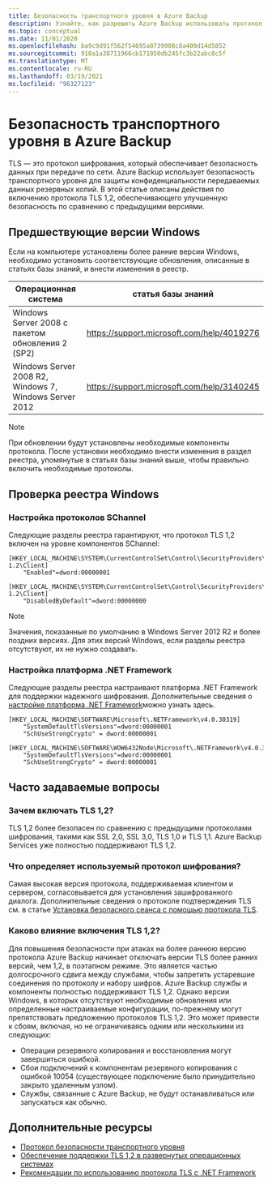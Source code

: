 ```yaml
---
title: Безопасность транспортного уровня в Azure Backup
description: Узнайте, как разрешить Azure Backup использовать протокол шифрования TLS для обеспечения безопасности данных при передаче по сети.
ms.topic: conceptual
ms.date: 11/01/2020
ms.openlocfilehash: ba9c9d91f562f54695a0739908c8a409d14d5852
ms.sourcegitcommit: 910a1a38711966cb171050db245fc3b22abc8c5f
ms.translationtype: MT
ms.contentlocale: ru-RU
ms.lasthandoff: 03/19/2021
ms.locfileid: "96327123"
---
```

# <a name="transport-layer-security-in-azure-backup"></a>Безопасность транспортного уровня в Azure Backup

TLS — это протокол шифрования, который обеспечивает безопасность данных при передаче по сети. Azure Backup использует безопасность транспортного уровня для защиты конфиденциальности передаваемых данных резервных копий. В этой статье описаны действия по включению протокола TLS 1,2, обеспечивающего улучшенную безопасность по сравнению с предыдущими версиями.

## <a name="earlier-versions-of-windows"></a>Предшествующие версии Windows

Если на компьютере установлены более ранние версии Windows, необходимо установить соответствующие обновления, описанные в статьях базы знаний, и внести изменения в реестр.

|Операционная система  |статья базы знаний |
|---------|---------|
|Windows Server 2008 с пакетом обновления 2 (SP2)   |   <https://support.microsoft.com/help/4019276>      |
|Windows Server 2008 R2, Windows 7, Windows Server 2012   | <https://support.microsoft.com/help/3140245>         |

>[!NOTE]
>При обновлении будут установлены необходимые компоненты протокола. После установки необходимо внести изменения в раздел реестра, упомянутые в статьях базы знаний выше, чтобы правильно включить необходимые протоколы.

## <a name="verify-windows-registry"></a>Проверка реестра Windows

### <a name="configuring-schannel-protocols"></a>Настройка протоколов SChannel

Следующие разделы реестра гарантируют, что протокол TLS 1,2 включен на уровне компонентов SChannel:

```reg
[HKEY_LOCAL_MACHINE\SYSTEM\CurrentControlSet\Control\SecurityProviders\SCHANNEL\Protocols\TLS 1.2\Client]
    "Enabled"=dword:00000001

[HKEY_LOCAL_MACHINE\SYSTEM\CurrentControlSet\Control\SecurityProviders\SCHANNEL\Protocols\TLS 1.2\Client]
    "DisabledByDefault"=dword:00000000
```

>[!NOTE]
>Значения, показанные по умолчанию в Windows Server 2012 R2 и более поздних версиях. Для этих версий Windows, если разделы реестра отсутствуют, их не нужно создавать.

### <a name="configuring-net-framework"></a>Настройка платформа .NET Framework

Следующие разделы реестра настраивают платформа .NET Framework для поддержки надежного шифрования. Дополнительные сведения о [настройке платформа .NET Framework](/dotnet/framework/network-programming/tls#configuring-schannel-protocols-in-the-windows-registry)можно узнать здесь.

```reg
[HKEY_LOCAL_MACHINE\SOFTWARE\Microsoft\.NETFramework\v4.0.30319]
    "SystemDefaultTlsVersions"=dword:00000001
    "SchUseStrongCrypto" = dword:00000001

[HKEY_LOCAL_MACHINE\SOFTWARE\WOW6432Node\Microsoft\.NETFramework\v4.0.30319]
    "SystemDefaultTlsVersions"=dword:00000001
    "SchUseStrongCrypto" = dword:00000001
```

## <a name="frequently-asked-questions"></a>Часто задаваемые вопросы

### <a name="why-enable-tls-12"></a>Зачем включать TLS 1,2?

TLS 1,2 более безопасен по сравнению с предыдущими протоколами шифрования, такими как SSL 2,0, SSL 3,0, TLS 1,0 и TLS 1,1. Azure Backup Services уже полностью поддерживают TLS 1,2.

### <a name="what-determines-the-encryption-protocol-used"></a>Что определяет используемый протокол шифрования?

Самая высокая версия протокола, поддерживаемая клиентом и сервером, согласовывается для установления зашифрованного диалога. Дополнительные сведения о протоколе подтверждения TLS см. в статье [Установка безопасного сеанса с помощью протокола TLS](/windows/win32/secauthn/tls-handshake-protocol#establishing-a-secure-session-by-using-tls).

### <a name="what-is-the-impact-of-not-enabling-tls-12"></a>Каково влияние включения TLS 1,2?

Для повышения безопасности при атаках на более раннюю версию протокола Azure Backup начинает отключать версии TLS более ранних версий, чем 1,2, в поэтапном режиме. Это является частью долгосрочного сдвига между службами, чтобы запретить устаревшие соединения по протоколу и набору шифров. Azure Backup службы и компоненты полностью поддерживают TLS 1,2. Однако версии Windows, в которых отсутствуют необходимые обновления или определенные настраиваемые конфигурации, по-прежнему могут препятствовать предложению протоколов TLS 1,2. Это может привести к сбоям, включая, но не ограничиваясь одним или несколькими из следующих:

- Операции резервного копирования и восстановления могут завершиться ошибкой.
- Сбои подключений к компонентам резервного копирования с ошибкой 10054 (существующее подключение было принудительно закрыто удаленным узлом).
- Службы, связанные с Azure Backup, не будут останавливаться или запускаться как обычно.

## <a name="additional-resources"></a>Дополнительные ресурсы

- [Протокол безопасности транспортного уровня](/windows/win32/secauthn/transport-layer-security-protocol)
- [Обеспечение поддержки TLS 1,2 в развернутых операционных системах](/security/engineering/solving-tls1-problem#ensuring-support-for-tls-12-across-deployed-operating-systems)
- [Рекомендации по использованию протокола TLS с .NET Framework](/dotnet/framework/network-programming/tls)